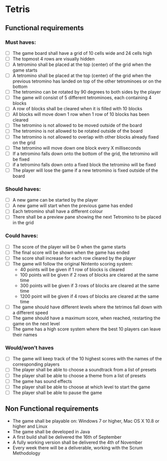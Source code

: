 # Tetris


## Functional requirements

### Must haves:

- [ ] The game board shall have a grid of 10 cells wide and 24 cells high
- [ ] The topmost 4 rows are visually hidden
- [ ]	A tetromino shall be placed at the top (center) of the grid when the game starts
- [ ]	A tetromino shall be placed at the top (center) of the grid when the previous tetromino has landed on top of the other tetrominoes or on the bottom
- [ ]	The tetromino can be rotated by 90 degrees to both sides by the player
- [ ]	The game will consist of 5 different tetrominoes, each containing 4 blocks
- [ ]	A row of blocks shall be cleared when it is filled with 10 blocks
- [ ]	All blocks will move down 1 row when 1 row of 10 blocks has been cleared
- [ ]	The tetromino is not allowed to be moved outside of the board
- [ ]	The tetromino is not allowed to be rotated outside of the board
- [ ]	The tetromino is not allowed to overlap with other blocks already fixed on the grid
- [ ]	The tetromino will move down one block every X milliseconds
- [ ]	If a tetromino falls down onto the bottom of the grid, the tetromino will be fixed
- [ ]	if a tetromino falls down onto a fixed block the tetromino will be fixed
- [ ]	The player will lose the game if a new tetromino is fixed outside of the board

### Should haves:

- [ ] A new game can be started by the player
- [ ] A new game will start when the previous game has ended
- [ ] Each tetromino shall have a different colour
- [ ] There shall be a preview pane showing the next Tetromino to be placed in the grid

### Could haves:

- [ ] The score of the player will be 0 when the game starts
- [ ] The final score will be shown when the game has ended
- [ ] The score shall increase for each row cleared by the player
- [ ] The game will follow the original Nintento scoring system:
  - 40 points will be given if 1 row of blocks is cleared
  - 100 points will be given if 2 rows of blocks are cleared at the same time
  - 300 points will be given if 3 rows of blocks are cleared at the same time
  - 1200 point will be given if 4 rows of blocks are cleared at the same time
- [ ] The game should have different levels where the tetrimos fall down with a different speed
- [ ] The game should have a maximum score, when reached, restarting the game on the next level
- [ ] The game has a high score system where the best 10 players can leave their names

### Would/won’t haves

- [ ] The game will keep track of the 10 highest scores with the names of the corresponding players
- [ ] The player shall be able to choose a soundtrack from a list of presets
- [ ] The player shall be able to choose a theme from a list of presets
- [ ] The game has sound effects
- [ ] The player shall be able to choose at which level to start the game
- [ ] The player shall be able to pause the game

## Non Functional requirements

- The game shall be playable on: Windows 7 or higher, Mac OS X 10.8 or higher and Linux
- The game shall be developed in Java
- A first build shall be delivered the 16th of September
- A fully working version shall be delivered the 4th of November
- Every week there will be a deliverable, working with the Scrum Methodology
